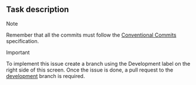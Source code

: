 ## Task description



> [!NOTE]
> Remember that all the commits must follow the [Conventional Commits](https://conventionalcommits.org) specification.

> [!IMPORTANT]
> To implement this issue create a branch using the Development label on the right side of this screen. Once the issue is done, a pull request to the [development](https://github.com/Computer-Engineering-UdL/Game-Management/tree/development) branch is required.